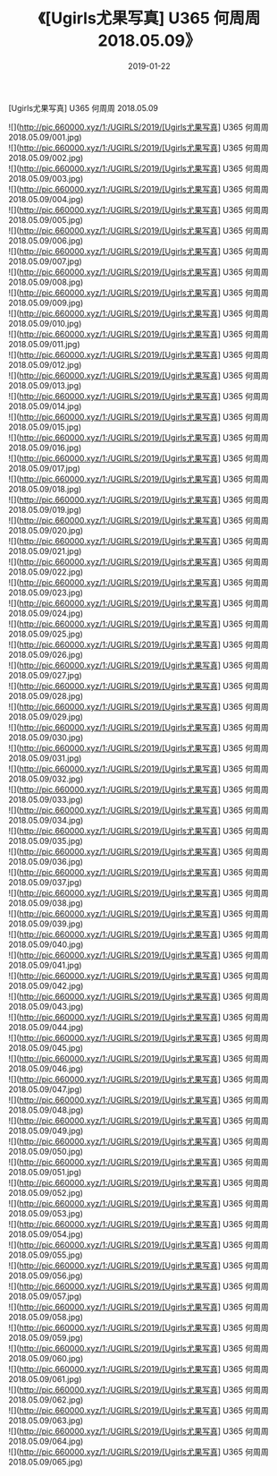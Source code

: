 ﻿---
layout: post
title:  《[Ugirls尤果写真] U365 何周周 2018.05.09》
date:   2019-01-22
img: http://pic.660000.xyz/1:/UGIRLS/2019/[Ugirls尤果写真] U365 何周周 2018.05.09/000.jpg
categories: [美女, 清纯, 唯美]
---

[Ugirls尤果写真] U365 何周周 2018.05.09

 ![](http://pic.660000.xyz/1:/UGIRLS/2019/[Ugirls尤果写真] U365 何周周 2018.05.09/001.jpg) <br>![](http://pic.660000.xyz/1:/UGIRLS/2019/[Ugirls尤果写真] U365 何周周 2018.05.09/002.jpg) <br>![](http://pic.660000.xyz/1:/UGIRLS/2019/[Ugirls尤果写真] U365 何周周 2018.05.09/003.jpg) <br>![](http://pic.660000.xyz/1:/UGIRLS/2019/[Ugirls尤果写真] U365 何周周 2018.05.09/004.jpg) <br>![](http://pic.660000.xyz/1:/UGIRLS/2019/[Ugirls尤果写真] U365 何周周 2018.05.09/005.jpg) <br>![](http://pic.660000.xyz/1:/UGIRLS/2019/[Ugirls尤果写真] U365 何周周 2018.05.09/006.jpg) <br>![](http://pic.660000.xyz/1:/UGIRLS/2019/[Ugirls尤果写真] U365 何周周 2018.05.09/007.jpg) <br>![](http://pic.660000.xyz/1:/UGIRLS/2019/[Ugirls尤果写真] U365 何周周 2018.05.09/008.jpg) <br>![](http://pic.660000.xyz/1:/UGIRLS/2019/[Ugirls尤果写真] U365 何周周 2018.05.09/009.jpg) <br>![](http://pic.660000.xyz/1:/UGIRLS/2019/[Ugirls尤果写真] U365 何周周 2018.05.09/010.jpg) <br>![](http://pic.660000.xyz/1:/UGIRLS/2019/[Ugirls尤果写真] U365 何周周 2018.05.09/011.jpg) <br>![](http://pic.660000.xyz/1:/UGIRLS/2019/[Ugirls尤果写真] U365 何周周 2018.05.09/012.jpg) <br>![](http://pic.660000.xyz/1:/UGIRLS/2019/[Ugirls尤果写真] U365 何周周 2018.05.09/013.jpg) <br>![](http://pic.660000.xyz/1:/UGIRLS/2019/[Ugirls尤果写真] U365 何周周 2018.05.09/014.jpg) <br>![](http://pic.660000.xyz/1:/UGIRLS/2019/[Ugirls尤果写真] U365 何周周 2018.05.09/015.jpg) <br>![](http://pic.660000.xyz/1:/UGIRLS/2019/[Ugirls尤果写真] U365 何周周 2018.05.09/016.jpg) <br>![](http://pic.660000.xyz/1:/UGIRLS/2019/[Ugirls尤果写真] U365 何周周 2018.05.09/017.jpg) <br>![](http://pic.660000.xyz/1:/UGIRLS/2019/[Ugirls尤果写真] U365 何周周 2018.05.09/018.jpg) <br>![](http://pic.660000.xyz/1:/UGIRLS/2019/[Ugirls尤果写真] U365 何周周 2018.05.09/019.jpg) <br>![](http://pic.660000.xyz/1:/UGIRLS/2019/[Ugirls尤果写真] U365 何周周 2018.05.09/020.jpg) <br>![](http://pic.660000.xyz/1:/UGIRLS/2019/[Ugirls尤果写真] U365 何周周 2018.05.09/021.jpg) <br>![](http://pic.660000.xyz/1:/UGIRLS/2019/[Ugirls尤果写真] U365 何周周 2018.05.09/022.jpg) <br>![](http://pic.660000.xyz/1:/UGIRLS/2019/[Ugirls尤果写真] U365 何周周 2018.05.09/023.jpg) <br>![](http://pic.660000.xyz/1:/UGIRLS/2019/[Ugirls尤果写真] U365 何周周 2018.05.09/024.jpg) <br>![](http://pic.660000.xyz/1:/UGIRLS/2019/[Ugirls尤果写真] U365 何周周 2018.05.09/025.jpg) <br>![](http://pic.660000.xyz/1:/UGIRLS/2019/[Ugirls尤果写真] U365 何周周 2018.05.09/026.jpg) <br>![](http://pic.660000.xyz/1:/UGIRLS/2019/[Ugirls尤果写真] U365 何周周 2018.05.09/027.jpg) <br>![](http://pic.660000.xyz/1:/UGIRLS/2019/[Ugirls尤果写真] U365 何周周 2018.05.09/028.jpg) <br>![](http://pic.660000.xyz/1:/UGIRLS/2019/[Ugirls尤果写真] U365 何周周 2018.05.09/029.jpg) <br>![](http://pic.660000.xyz/1:/UGIRLS/2019/[Ugirls尤果写真] U365 何周周 2018.05.09/030.jpg) <br>![](http://pic.660000.xyz/1:/UGIRLS/2019/[Ugirls尤果写真] U365 何周周 2018.05.09/031.jpg) <br>![](http://pic.660000.xyz/1:/UGIRLS/2019/[Ugirls尤果写真] U365 何周周 2018.05.09/032.jpg) <br>![](http://pic.660000.xyz/1:/UGIRLS/2019/[Ugirls尤果写真] U365 何周周 2018.05.09/033.jpg) <br>![](http://pic.660000.xyz/1:/UGIRLS/2019/[Ugirls尤果写真] U365 何周周 2018.05.09/034.jpg) <br>![](http://pic.660000.xyz/1:/UGIRLS/2019/[Ugirls尤果写真] U365 何周周 2018.05.09/035.jpg) <br>![](http://pic.660000.xyz/1:/UGIRLS/2019/[Ugirls尤果写真] U365 何周周 2018.05.09/036.jpg) <br>![](http://pic.660000.xyz/1:/UGIRLS/2019/[Ugirls尤果写真] U365 何周周 2018.05.09/037.jpg) <br>![](http://pic.660000.xyz/1:/UGIRLS/2019/[Ugirls尤果写真] U365 何周周 2018.05.09/038.jpg) <br>![](http://pic.660000.xyz/1:/UGIRLS/2019/[Ugirls尤果写真] U365 何周周 2018.05.09/039.jpg) <br>![](http://pic.660000.xyz/1:/UGIRLS/2019/[Ugirls尤果写真] U365 何周周 2018.05.09/040.jpg) <br>![](http://pic.660000.xyz/1:/UGIRLS/2019/[Ugirls尤果写真] U365 何周周 2018.05.09/041.jpg) <br>![](http://pic.660000.xyz/1:/UGIRLS/2019/[Ugirls尤果写真] U365 何周周 2018.05.09/042.jpg) <br>![](http://pic.660000.xyz/1:/UGIRLS/2019/[Ugirls尤果写真] U365 何周周 2018.05.09/043.jpg) <br>![](http://pic.660000.xyz/1:/UGIRLS/2019/[Ugirls尤果写真] U365 何周周 2018.05.09/044.jpg) <br>![](http://pic.660000.xyz/1:/UGIRLS/2019/[Ugirls尤果写真] U365 何周周 2018.05.09/045.jpg) <br>![](http://pic.660000.xyz/1:/UGIRLS/2019/[Ugirls尤果写真] U365 何周周 2018.05.09/046.jpg) <br>![](http://pic.660000.xyz/1:/UGIRLS/2019/[Ugirls尤果写真] U365 何周周 2018.05.09/047.jpg) <br>![](http://pic.660000.xyz/1:/UGIRLS/2019/[Ugirls尤果写真] U365 何周周 2018.05.09/048.jpg) <br>![](http://pic.660000.xyz/1:/UGIRLS/2019/[Ugirls尤果写真] U365 何周周 2018.05.09/049.jpg) <br>![](http://pic.660000.xyz/1:/UGIRLS/2019/[Ugirls尤果写真] U365 何周周 2018.05.09/050.jpg) <br>![](http://pic.660000.xyz/1:/UGIRLS/2019/[Ugirls尤果写真] U365 何周周 2018.05.09/051.jpg) <br>![](http://pic.660000.xyz/1:/UGIRLS/2019/[Ugirls尤果写真] U365 何周周 2018.05.09/052.jpg) <br>![](http://pic.660000.xyz/1:/UGIRLS/2019/[Ugirls尤果写真] U365 何周周 2018.05.09/053.jpg) <br>![](http://pic.660000.xyz/1:/UGIRLS/2019/[Ugirls尤果写真] U365 何周周 2018.05.09/054.jpg) <br>![](http://pic.660000.xyz/1:/UGIRLS/2019/[Ugirls尤果写真] U365 何周周 2018.05.09/055.jpg) <br>![](http://pic.660000.xyz/1:/UGIRLS/2019/[Ugirls尤果写真] U365 何周周 2018.05.09/056.jpg) <br>![](http://pic.660000.xyz/1:/UGIRLS/2019/[Ugirls尤果写真] U365 何周周 2018.05.09/057.jpg) <br>![](http://pic.660000.xyz/1:/UGIRLS/2019/[Ugirls尤果写真] U365 何周周 2018.05.09/058.jpg) <br>![](http://pic.660000.xyz/1:/UGIRLS/2019/[Ugirls尤果写真] U365 何周周 2018.05.09/059.jpg) <br>![](http://pic.660000.xyz/1:/UGIRLS/2019/[Ugirls尤果写真] U365 何周周 2018.05.09/060.jpg) <br>![](http://pic.660000.xyz/1:/UGIRLS/2019/[Ugirls尤果写真] U365 何周周 2018.05.09/061.jpg) <br>![](http://pic.660000.xyz/1:/UGIRLS/2019/[Ugirls尤果写真] U365 何周周 2018.05.09/062.jpg) <br>![](http://pic.660000.xyz/1:/UGIRLS/2019/[Ugirls尤果写真] U365 何周周 2018.05.09/063.jpg) <br>![](http://pic.660000.xyz/1:/UGIRLS/2019/[Ugirls尤果写真] U365 何周周 2018.05.09/064.jpg) <br>![](http://pic.660000.xyz/1:/UGIRLS/2019/[Ugirls尤果写真] U365 何周周 2018.05.09/065.jpg) <br>